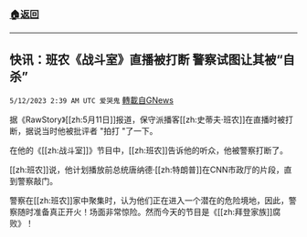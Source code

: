 ###  [:house:返回](README.md)
---


## 快讯：班农《战斗室》直播被打断 警察试图让其被“自杀”
`5/12/2023 2:39 AM UTC 爱哭鬼` [轉載自GNews](https://gnews.org/articles/1294019)

据《RawStory》[[zh:5月11日]]报道，保守派播客[[zh:史蒂夫·班农]]在直播时被打断，据说当时他被批评者 "拍打 "了一下。

  

在他的《[[zh:战斗室]]》节目中，[[zh:班农]]告诉他的听众，他被警察打断了。

  

[[zh:班农]]说，他计划播放前总统唐纳德·[[zh:特朗普]]在CNN市政厅的片段，直到警察敲门。

  

警察在[[zh:班农]]家中聚集时，认为他们正在进入一个潜在的危险境地，因此，警察随时准备真正开火！场面非常惊险。然而今天的节目是《[[zh:拜登家族]]腐败》！

